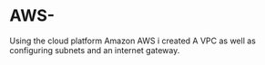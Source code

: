 # AWS-
Using the cloud platform Amazon AWS i created A VPC as well as configuring subnets and an internet gateway.
